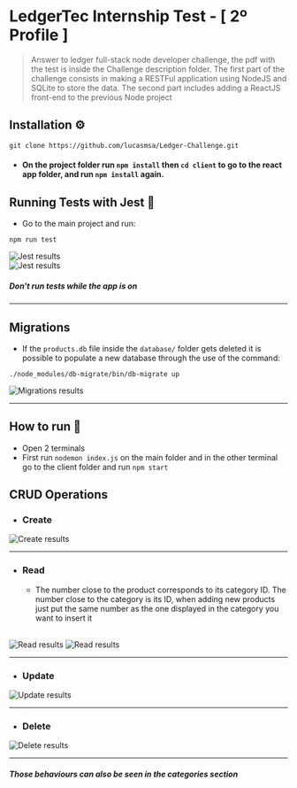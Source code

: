# LedgerTec Internship Test - [ 2º Profile ]
> Answer to ledger full-stack node developer challenge, the pdf with the test is inside the Challenge description folder. The first part of the challenge consists in making a RESTFul application using NodeJS and SQLite to store the data. The second part includes adding a ReactJS front-end to the previous Node project

## Installation ⚙️
```
git clone https://github.com/lucasmsa/Ledger-Challenge.git
```

* #### On the project folder run ``npm install`` then ``cd client`` to go to the react app folder, and run ``npm install`` again.

## Running Tests with Jest 🧪
* Go to the main project and run:
```
npm run test
```
![Jest results](http://g.recordit.co/xVS6ze6RFi.gif)
<br>
![Jest results](http://g.recordit.co/pP1L8gXe7q.gif)
##### *Don't run tests while the app is on*

---

## Migrations 
* If the ``products.db`` file inside the ``database/`` folder gets deleted it is possible to populate a new database through the use of the command: 
```
./node_modules/db-migrate/bin/db-migrate up
```
![Migrations results](http://g.recordit.co/QAbgSCaxhF.gif)

---

## How to run 🎯

* Open 2 terminals 
* First run ``nodemon index.js`` on the main folder and in the other terminal go to the client folder and run ``npm start`` 

## CRUD Operations
* ### Create
 ![Create results](http://g.recordit.co/oKt1DPDPPJ.gif)

---
* ### Read
   * The number close to the product corresponds to its category ID. The number close to the category is its ID, when adding    new products just put the same number as the one displayed in the category you want to insert it
   <br>
 ![Read results](https://i.imgur.com/WI4cHy0.png)
 ![Read results](https://i.imgur.com/z9ZXRix.png)
 
---
* ### Update
 ![Update results](http://g.recordit.co/r1GCIpZQZO.gif)
 
---
* ### Delete
 ![Delete results](http://g.recordit.co/QHhoXdvPHE.gif)
 
---
#### *Those behaviours can also be seen in the categories section*


